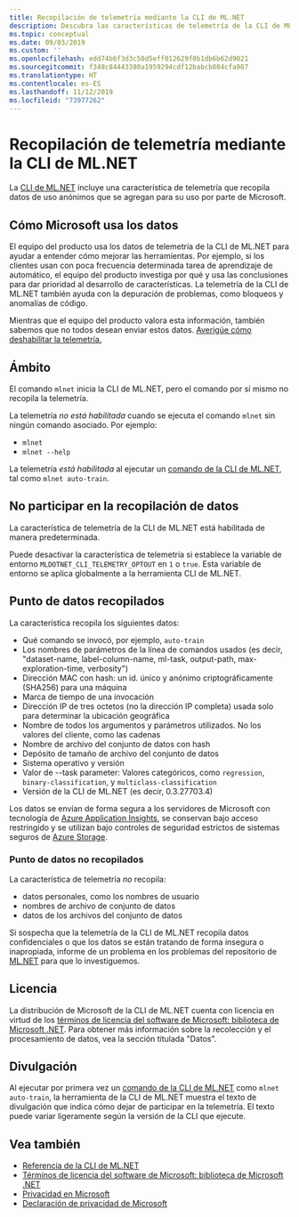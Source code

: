 ```yaml
---
title: Recopilación de telemetría mediante la CLI de ML.NET
description: Descubra las características de telemetría de la CLI de ML.NET que recopilan información de uso para el análisis, qué datos se recopilan y cómo deshabilitarlas. Además, encuentre vínculos al contrato de licencia de .NET, así como información sobre el cumplimiento de Microsoft del RGPD.
ms.topic: conceptual
ms.date: 09/03/2019
ms.custom: ''
ms.openlocfilehash: edd74b6f3d3c50d5eff012629f0b1db6b62d9021
ms.sourcegitcommit: f348c84443380a1959294cdf12babcb804cfa987
ms.translationtype: HT
ms.contentlocale: es-ES
ms.lasthandoff: 11/12/2019
ms.locfileid: "73977262"
---
```

# <a name="telemetry-collection-by-the-mlnet-cli"></a>Recopilación de telemetría mediante la CLI de ML.NET

La [CLI de ML.NET](https://aka.ms/mlnet-cli) incluye una característica de telemetría que recopila datos de uso anónimos que se agregan para su uso por parte de Microsoft.

## <a name="how-microsoft-uses-the-data"></a>Cómo Microsoft usa los datos

El equipo del producto usa los datos de telemetría de la CLI de ML.NET para ayudar a entender cómo mejorar las herramientas. Por ejemplo, si los clientes usan con poca frecuencia determinada tarea de aprendizaje de automático, el equipo del producto investiga por qué y usa las conclusiones para dar prioridad al desarrollo de características. La telemetría de la CLI de ML.NET también ayuda con la depuración de problemas, como bloqueos y anomalías de código.

Mientras que el equipo del producto valora esta información, también sabemos que no todos desean enviar estos datos. [Averigüe cómo deshabilitar la telemetría.](#opt-out-of-data-collection)

## <a name="scope"></a>Ámbito

El comando `mlnet` inicia la CLI de ML.NET, pero el comando por sí mismo no recopila la telemetría.

La telemetría *no está habilitada* cuando se ejecuta el comando `mlnet` sin ningún comando asociado. Por ejemplo:

- `mlnet`
- `mlnet --help`

La telemetría *está habilitada* al ejecutar un [comando de la CLI de ML.NET](../reference/ml-net-cli-reference.md), tal como `mlnet auto-train`.

## <a name="opt-out-of-data-collection"></a>No participar en la recopilación de datos

La característica de telemetría de la CLI de ML.NET está habilitada de manera predeterminada.

Puede desactivar la característica de telemetría si establece la variable de entorno `MLDOTNET_CLI_TELEMETRY_OPTOUT` en `1` o `true`. Esta variable de entorno se aplica globalmente a la herramienta CLI de ML.NET.

## <a name="data-points-collected"></a>Punto de datos recopilados

La característica recopila los siguientes datos:

- Qué comando se invocó, por ejemplo, `auto-train`
- Los nombres de parámetros de la línea de comandos usados (es decir, "dataset-name, label-column-name, ml-task, output-path, max-exploration-time, verbosity")
- Dirección MAC con hash: un id. único y anónimo criptográficamente (SHA256) para una máquina
- Marca de tiempo de una invocación
- Dirección IP de tres octetos (no la dirección IP completa) usada solo para determinar la ubicación geográfica
- Nombre de todos los argumentos y parámetros utilizados. No los valores del cliente, como las cadenas
- Nombre de archivo del conjunto de datos con hash
- Depósito de tamaño de archivo del conjunto de datos
- Sistema operativo y versión
- Valor de --task parameter: Valores categóricos, como `regression`, `binary-classification`, y `multiclass-classification`
- Versión de la CLI de ML.NET (es decir, 0.3.27703.4)

Los datos se envían de forma segura a los servidores de Microsoft con tecnología de [Azure Application Insights](https://azure.microsoft.com/services/application-insights/), se conservan bajo acceso restringido y se utilizan bajo controles de seguridad estrictos de sistemas seguros de [Azure Storage](https://azure.microsoft.com/services/storage/).

### <a name="data-points-not-collected"></a>Punto de datos no recopilados

La característica de telemetría *no* recopila:

- datos personales, como los nombres de usuario
- nombres de archivo de conjunto de datos
- datos de los archivos del conjunto de datos

Si sospecha que la telemetría de la CLI de ML.NET recopila datos confidenciales o que los datos se están tratando de forma insegura o inapropiada, informe de un problema en los problemas del repositorio de [ML.NET](https://github.com/dotnet/machinelearning) para que lo investiguemos.

## <a name="license"></a>Licencia

La distribución de Microsoft de la CLI de ML.NET cuenta con licencia en virtud de los [términos de licencia del software de Microsoft: biblioteca de Microsoft .NET](https://aka.ms/dotnet-core-eula). Para obtener más información sobre la recolección y el procesamiento de datos, vea la sección titulada "Datos".

## <a name="disclosure"></a>Divulgación

Al ejecutar por primera vez un [comando de la CLI de ML.NET](../reference/ml-net-cli-reference.md) como `mlnet auto-train`, la herramienta de la CLI de ML.NET muestra el texto de divulgación que indica cómo dejar de participar en la telemetría. El texto puede variar ligeramente según la versión de la CLI que ejecute.

## <a name="see-also"></a>Vea también

- [Referencia de la CLI de ML.NET](../reference/ml-net-cli-reference.md)
- [Términos de licencia del software de Microsoft: biblioteca de Microsoft .NET](https://aka.ms/dotnet-core-eula)
- [Privacidad en Microsoft](https://www.microsoft.com/trustcenter/privacy/)
- [Declaración de privacidad de Microsoft](https://privacy.microsoft.com/privacystatement)
